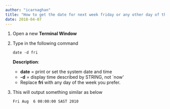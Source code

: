 ```yaml
---
author: "icarnaghan"
title: "How to get the date for next week friday or any other day of the week via the command line in Linux"
date: 2018-04-07
---
```


1. Open a new **Terminal Window**
2. Type in the following command
    
    ```
    date -d fri
    ```
    
    **Description**:
    - **date** = print or set the system date and time
    - **\-d** \= display time described by STRING, not \`now'
    - Replace **fri** with any day of the week you prefer.
3. This will output something similar as below
    
    ```
    Fri Aug  6 00:00:00 SAST 2010
    ```
